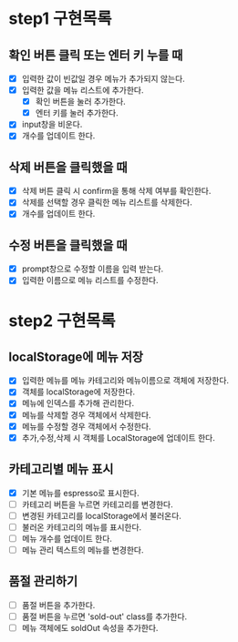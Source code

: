 # step1 구현목록

## 확인 버튼 클릭 또는 엔터 키 누를 때

- [x] 입력한 값이 빈값일 경우 메뉴가 추가되지 않는다.
- [x] 입력한 값을 메뉴 리스트에 추가한다.
  - [x] 확인 버튼을 눌러 추가한다.
  - [x] 엔터 키를 눌러 추가한다.
- [x] input창을 비운다.
- [x] 개수를 업데이트 한다.

## 삭제 버튼을 클릭했을 때

- [x] 삭제 버튼 클릭 시 confirm을 통해 삭제 여부를 확인한다.
- [x] 삭제를 선택할 경우 클릭한 메뉴 리스트를 삭제한다.
- [x] 개수를 업데이트 한다.

## 수정 버튼을 클릭했을 때

- [x] prompt창으로 수정할 이름을 입력 받는다.
- [x] 입력한 이름으로 메뉴 리스트를 수정한다.

# step2 구현목록

## localStorage에 메뉴 저장

- [x] 입력한 메뉴를 메뉴 카테고리와 메뉴이름으로 객체에 저장한다.
- [x] 객체를 localStorage에 저장한다.
- [x] 메뉴에 인덱스를 추가해 관리한다.
- [x] 메뉴를 삭제할 경우 객체에서 삭제한다.
- [x] 메뉴를 수정할 경우 객체에서 수정한다.
- [x] 추가,수정,삭제 시 객체를 LocalStorage에 업데이트 한다.

## 카테고리별 메뉴 표시

- [x] 기본 메뉴를 espresso로 표시한다.
- [ ] 카테고리 버튼을 누르면 카테고리를 변경한다.
- [ ] 변경된 카테고리를 localStorage에서 불러온다.
- [ ] 불러온 카테고리의 메뉴를 표시한다.
- [ ] 메뉴 개수를 업데이트 한다.
- [ ] 메뉴 관리 텍스트의 메뉴를 변경한다.

## 품절 관리하기

- [ ] 품절 버튼을 추가한다.
- [ ] 품절 버튼을 누르면 'sold-out' class를 추가한다.
- [ ] 메뉴 객체에도 soldOut 속성을 추가한다.
